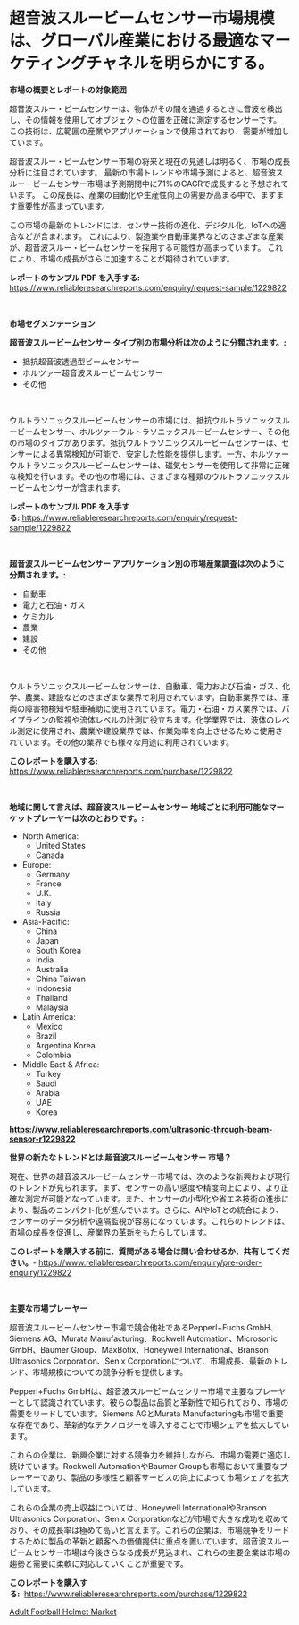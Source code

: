 <p><h1>超音波スルービームセンサー市場規模は、グローバル産業における最適なマーケティングチャネルを明らかにする。</h1></p><p><strong>市場の概要とレポートの対象範囲</strong></p>
<p><p>超音波スルー・ビームセンサーは、物体がその間を通過するときに音波を検出し、その情報を使用してオブジェクトの位置を正確に測定するセンサーです。 この技術は、広範囲の産業やアプリケーションで使用されており、需要が増加しています。</p><p>超音波スルー・ビームセンサー市場の将来と現在の見通しは明るく、市場の成長分析に注目されています。 最新の市場トレンドや市場予測によると、超音波スルー・ビームセンサー市場は予測期間中に7.1%のCAGRで成長すると予想されています。 この成長は、産業の自動化や生産性向上の需要が高まる中で、ますます重要性が高まっています。</p><p>この市場の最新のトレンドには、センサー技術の進化、デジタル化、IoTへの適合などが含まれます。 これにより、製造業や自動車業界などのさまざまな産業が、超音波スルー・ビームセンサーを採用する可能性が高まっています。 これにより、市場の成長がさらに加速することが期待されています。</p></p>
<p><strong>レポートのサンプル PDF を入手する:</strong> <a href="https://www.reliableresearchreports.com/enquiry/request-sample/1229822">https://www.reliableresearchreports.com/enquiry/request-sample/1229822</a></p>
<p>&nbsp;</p>
<p><strong>市場セグメンテーション</strong></p>
<p><strong>超音波スルービームセンサー タイプ別の市場分析は次のように分類されます。:</strong></p>
<p><ul><li>抵抗超音波透過型ビームセンサー</li><li>ホルツァー超音波スルービームセンサー</li><li>その他</li></ul></p>
<p>&nbsp;</p>
<p><p>ウルトラソニックスルービームセンサーの市場には、抵抗ウルトラソニックスルービームセンサー、ホルツァーウルトラソニックスルービームセンサー、その他の市場のタイプがあります。抵抗ウルトラソニックスルービームセンサーは、センサーによる異常検知が可能で、安定した性能を提供します。一方、ホルツァーウルトラソニックスルービームセンサーは、磁気センサーを使用して非常に正確な検知を行います。その他の市場には、さまざまな種類のウルトラソニックスルービームセンサーが含まれます。</p></p>
<p><strong>レポートのサンプル PDF を入手する:</strong>&nbsp;<a href="https://www.reliableresearchreports.com/enquiry/request-sample/1229822">https://www.reliableresearchreports.com/enquiry/request-sample/1229822</a></p>
<p>&nbsp;</p>
<p><strong> 超音波スルービームセンサー アプリケーション別の市場産業調査は次のように分類されます。:</strong></p>
<p><ul><li>自動車</li><li>電力と石油・ガス</li><li>ケミカル</li><li>農業</li><li>建設</li><li>その他</li></ul></p>
<p>&nbsp;</p>
<p><p>ウルトラソニックスルービームセンサーは、自動車、電力および石油・ガス、化学、農業、建設などのさまざまな業界で利用されています。自動車業界では、車両の障害物検知や駐車補助に使用されています。電力・石油・ガス業界では、パイプラインの監視や流体レベルの計測に役立ちます。化学業界では、液体のレベル測定に使用され、農業や建設業界では、作業効率を向上させるために使用されています。その他の業界でも様々な用途に利用されています。</p></p>
<p><strong>このレポートを購入する:</strong>&nbsp; <a href="https://www.reliableresearchreports.com/purchase/1229822">https://www.reliableresearchreports.com/purchase/1229822</a></p>
<p>&nbsp;</p>
<p><strong>地域に関して言えば、超音波スルービームセンサー 地域ごとに利用可能なマーケットプレーヤーは次のとおりです。:</strong></p>
<p><ul>
    <li>
        North America:
        <ul>
            <li>United States</li>
            <li>Canada</li>
        </ul>
    </li>
    <li>
        Europe:
        <ul>
            <li>Germany</li>
            <li>France</li>
            <li>U.K.</li>
            <li>Italy</li>
            <li>Russia</li>
        </ul>
    </li>
    <li>
        Asia-Pacific:
        <ul>
            <li>China</li>
            <li>Japan</li>
            <li>South Korea</li>
            <li>India</li>
            <li>Australia</li>
            <li>China Taiwan</li>
            <li>Indonesia</li>
            <li>Thailand</li>
            <li>Malaysia</li>
        </ul>
    </li>
    <li>
        Latin America:
        <ul>
            <li>Mexico</li>
            <li>Brazil</li>
            <li>Argentina Korea</li>
            <li>Colombia</li>
        </ul>
    </li>
    <li>
        Middle East & Africa:
        <ul>
            <li>Turkey</li>
            <li>Saudi</li>
            <li>Arabia</li>
            <li>UAE</li>
            <li>Korea</li>
        </ul>
    </li>
    </ul></p>
<p><strong><a href="https://www.reliableresearchreports.com/ultrasonic-through-beam-sensor-r1229822">https://www.reliableresearchreports.com/ultrasonic-through-beam-sensor-r1229822</a></strong>&nbsp;</p>
<p><strong>世界の新たなトレンドとは 超音波スルービームセンサー 市場？</strong></p>
<p><p>現在、世界の超音波スルービームセンサー市場では、次のような新興および現行のトレンドが見られます。まず、センサーの高い感度や精度向上により、より正確な測定が可能となっています。また、センサーの小型化や省エネ技術の進歩により、製品のコンパクト化が進んでいます。さらに、AIやIoTとの統合により、センサーのデータ分析や遠隔監視が容易になっています。これらのトレンドは、市場の成長を促進し、産業界の革新をもたらしています。</p></p>
<p><strong>このレポートを購入する前に、質問がある場合は問い合わせるか、共有してください。</strong>- <a href="https://www.reliableresearchreports.com/enquiry/pre-order-enquiry/1229822">https://www.reliableresearchreports.com/enquiry/pre-order-enquiry/1229822</a></p>
<p>&nbsp;</p>
<p><strong>主要な市場プレーヤー</strong></p>
<p><p>超音波スルービームセンサー市場で競合他社であるPepperl+Fuchs GmbH、Siemens AG、Murata Manufacturing、Rockwell Automation、Microsonic GmbH、Baumer Group、MaxBotix、Honeywell International、Branson Ultrasonics Corporation、Senix Corporationについて、市場成長、最新のトレンド、市場規模についての競争分析を提供します。</p><p>Pepperl+Fuchs GmbHは、超音波スルービームセンサー市場で主要なプレーヤーとして認識されています。彼らの製品は品質と革新性で知られており、市場の需要をリードしています。Siemens AGとMurata Manufacturingも市場で重要な存在であり、革新的なテクノロジーを導入することで市場シェアを拡大しています。</p><p>これらの企業は、新興企業に対する競争力を維持しながら、市場の需要に適応し続けています。Rockwell AutomationやBaumer Groupも市場において重要なプレーヤーであり、製品の多様性と顧客サービスの向上によって市場シェアを拡大しています。</p><p>これらの企業の売上収益については、Honeywell InternationalやBranson Ultrasonics Corporation、Senix Corporationなどが市場で大きな成功を収めており、その成長率は極めて高いと言えます。これらの企業は、市場競争をリードするために製品の革新と顧客への価値提供に重点を置いています。超音波スルービームセンサー市場は今後さらなる成長が見込まれ、これらの主要企業は市場の趨勢と需要に柔軟に対応していくことが重要です。</p></p>
<p><strong>このレポートを購入する:</strong>&nbsp;&nbsp;<a href="https://www.reliableresearchreports.com/purchase/1229822">https://www.reliableresearchreports.com/purchase/1229822</a></p>
<p><p><a href="https://mire-aunt-385.notion.site/Adult-Football-Helmet-Market-Comprehensive-Assessment-by-Type-Application-and-Geography-fb78a50301294c8e9b22aef491399275">Adult Football Helmet Market</a></p></p>